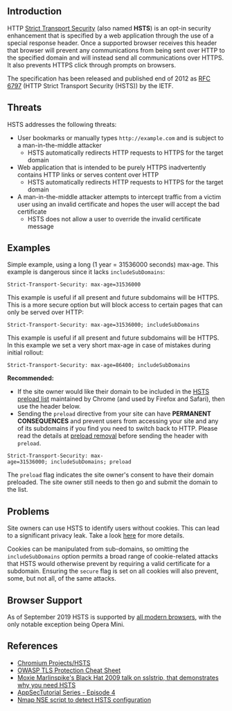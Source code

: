 ## Introduction

HTTP [Strict Transport Security](https://developer.mozilla.org/en-US/docs/Web/HTTP/Headers/Strict-Transport-Security) (also named **HSTS**) is an opt-in security enhancement that is specified by a web application through the use of a special response header. Once a supported browser receives this header that browser will prevent any communications from being sent over HTTP to the specified domain and will instead send all communications over HTTPS. It also prevents HTTPS click through prompts on browsers.

The specification has been released and published end of 2012 as [RFC 6797](http://tools.ietf.org/html/rfc6797) (HTTP Strict Transport Security (HSTS)) by the IETF.

## Threats

HSTS addresses the following threats:

-  User bookmarks or manually types `http://example.com` and is subject to a man-in-the-middle attacker
    - HSTS automatically redirects HTTP requests to HTTPS for the target domain
- Web application that is intended to be purely HTTPS inadvertently contains HTTP links or serves content over HTTP
    - HSTS automatically redirects HTTP requests to HTTPS for the target domain
- A man-in-the-middle attacker attempts to intercept traffic from a victim user using an invalid certificate and hopes the user will accept the bad certificate
    - HSTS does not allow a user to override the invalid certificate message

## Examples

Simple example, using a long (1 year = 31536000 seconds) max-age. This example is dangerous since it lacks `includeSubDomains`:

`Strict-Transport-Security: max-age=31536000`

This example is useful if all present and future subdomains will be HTTPS. This is a more secure option but will block access to certain pages that can only be served over HTTP:

`Strict-Transport-Security: max-age=31536000; includeSubDomains`

This example is useful if all present and future subdomains will be HTTPS. In this example we set a very short max-age in case of mistakes during initial rollout:

`Strict-Transport-Security: max-age=86400; includeSubDomains`

**Recommended:** 
- If the site owner would like their domain to be included in the [HSTS preload list](https://hstspreload.org) maintained by Chrome (and used by Firefox and Safari), then use the header below.
- Sending the `preload` directive from your site can have **PERMANENT CONSEQUENCES** and prevent users from accessing your site and any of its subdomains if you find you need to switch back to HTTP. Please read the details at [preload removal](https://hstspreload.org/#removal) before sending the header with `preload`.

`Strict-Transport-Security: max-age=31536000; includeSubDomains; preload`

The `preload` flag indicates the site owner's consent to have their domain preloaded. The site owner still needs to then go and submit the domain to the list.

## Problems

Site owners can use HSTS to identify users without cookies. This can lead to a significant privacy leak. Take a look [here](http://www.leviathansecurity.com/blog/the-double-edged-sword-of-hsts-persistence-and-privacy) for more details.

Cookies can be manipulated from sub-domains, so omitting the `includeSubDomains` option permits a broad range of cookie-related attacks that HSTS would otherwise prevent by requiring a valid certificate for a subdomain. Ensuring the `secure` flag is set on all cookies will also prevent, some, but not all, of the same attacks.

## Browser Support

As of September 2019 HSTS is supported by [all modern browsers](https://caniuse.com/#feat=stricttransportsecurity), with the only notable exception being Opera Mini.

## References

- [Chromium Projects/HSTS](https://www.chromium.org/hsts/)
- [OWASP TLS Protection Cheat Sheet](Transport_Layer_Protection_Cheat_Sheet.md)
- [Moxie Marlinspike's Black Hat 2009 talk on sslstrip, that demonstrates why you need HSTS](https://moxie.org/software/sslstrip/)
- [AppSecTutorial Series - Episode 4](https://www.youtube.com/watch?v=zEV3HOuM_Vw)
- [Nmap NSE script to detect HSTS configuration](https://github.com/icarot/NSE_scripts/blob/master/http-hsts-verify.nse)
